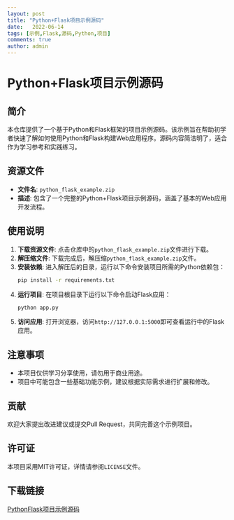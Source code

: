 ```yaml
---
layout: post
title: "Python+Flask项目示例源码"
date:   2022-06-14
tags: [示例,Flask,源码,Python,项目]
comments: true
author: admin
---
```

# Python+Flask项目示例源码

## 简介

本仓库提供了一个基于Python和Flask框架的项目示例源码。该示例旨在帮助初学者快速了解如何使用Python和Flask构建Web应用程序。源码内容简洁明了，适合作为学习参考和实践练习。

## 资源文件

- **文件名**: `python_flask_example.zip`
- **描述**: 包含了一个完整的Python+Flask项目示例源码，涵盖了基本的Web应用开发流程。

## 使用说明

1. **下载资源文件**: 点击仓库中的`python_flask_example.zip`文件进行下载。
2. **解压缩文件**: 下载完成后，解压缩`python_flask_example.zip`文件。
3. **安装依赖**: 进入解压后的目录，运行以下命令安装项目所需的Python依赖包：
   ```bash
   pip install -r requirements.txt
   ```
4. **运行项目**: 在项目根目录下运行以下命令启动Flask应用：
   ```bash
   python app.py
   ```
5. **访问应用**: 打开浏览器，访问`http://127.0.0.1:5000`即可查看运行中的Flask应用。

## 注意事项

- 本项目仅供学习分享使用，请勿用于商业用途。
- 项目中可能包含一些基础功能示例，建议根据实际需求进行扩展和修改。

## 贡献

欢迎大家提出改进建议或提交Pull Request，共同完善这个示例项目。

## 许可证

本项目采用MIT许可证，详情请参阅`LICENSE`文件。

## 下载链接

[PythonFlask项目示例源码](https://pan.quark.cn/s/347d7d99727d)